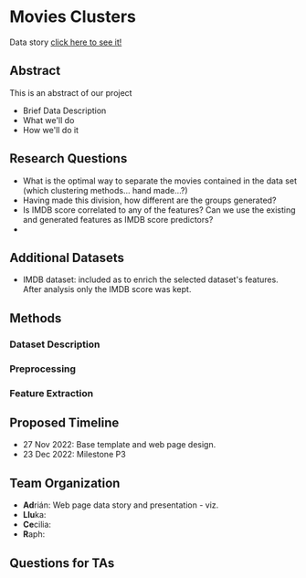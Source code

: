 # Movies Clusters

Data story  [click here to see it!](https://cdn2.vectorstock.com/i/1000x1000/91/21/under-construction-site-banner-sign-black-vector-28279121.jpg)

## Abstract

This is an abstract of our project

* Brief Data Description
* What we'll do
* How we'll do it

## Research Questions

* What is the optimal way to separate the movies contained in the data set (which clustering methods... hand made...?)
* Having made this division, how different are the groups generated?
* Is IMDB score correlated to any of the features? Can we use the existing and generated features as IMDB score predictors?
* 


## Additional Datasets

* IMDB dataset: included as to enrich the selected dataset's features. After analysis only the IMDB score was kept.

## Methods

### Dataset Description

### Preprocessing

### Feature Extraction

###


## Proposed Timeline

* 27 Nov 2022: Base template and web page design.
* 23 Dec 2022: Milestone P3

## Team Organization

* **Ad**rián: Web page data story and presentation - viz.
* **Llu**ka:
* **Ce**cilia:
* **R**aph:

## Questions for TAs

